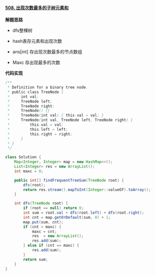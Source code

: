 #### [508. 出现次数最多的子树元素和](https://leetcode-cn.com/problems/most-frequent-subtree-sum/)



**解题思路**

- dfs整棵树

- hash表存元素和出现次数
- ans[int] 存出现次数最多的节点数组
- Maxc 存出现最多的次数





**代码实现**



```java
/**
 * Definition for a binary tree node.
 * public class TreeNode {
 *     int val;
 *     TreeNode left;
 *     TreeNode right;
 *     TreeNode() {}
 *     TreeNode(int val) { this.val = val; }
 *     TreeNode(int val, TreeNode left, TreeNode right) {
 *         this.val = val;
 *         this.left = left;
 *         this.right = right;
 *     }
 * }
 */

class Solution {
    Map<Integer, Integer> map = new HashMap<>();
    List<Integer> res = new ArrayList();
    int maxc = 0;

    public int[] findFrequentTreeSum(TreeNode root) {
        dfs(root);
        return res.stream().mapToInt(Integer::valueOf).toArray();
    }

    int dfs(TreeNode root) {
        if (root == null) return 0;
        int sum = root.val + dfs(root.left) + dfs(root.right);
        int cnt = map.getOrDefault(sum, 0) + 1;
        map.put(sum, cnt);
        if (cnt > maxc) {
            maxc = cnt;
            res  = new ArrayList();
            res.add(sum);
        } else if (cnt == maxc) {
            res.add(sum);
        }
        return sum;
    }
}
```



